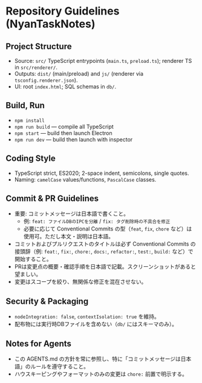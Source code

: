 # Repository Guidelines (NyanTaskNotes)

## Project Structure
- Source: `src/` TypeScript entrypoints (`main.ts`, `preload.ts`); renderer TS in `src/renderer/`.
- Outputs: `dist/` (main/preload) and `js/` (renderer via `tsconfig.renderer.json`).
- UI: root `index.html`; SQL schemas in `db/`.

## Build, Run
- `npm install`
- `npm run build` — compile all TypeScript
- `npm start` — build then launch Electron
- `npm run dev` — build then launch with inspector

## Coding Style
- TypeScript strict, ES2020; 2-space indent, semicolons, single quotes.
- Naming: `camelCase` values/functions, `PascalCase` classes.

## Commit & PR Guidelines
- 重要: コミットメッセージは日本語で書くこと。
  - 例: `feat: ファイルDBのIPCを分離` / `fix: タグ削除時の不具合を修正`
  - 必要に応じて Conventional Commits の型（`feat`, `fix`, `chore` など）は使用可。ただし本文・説明は日本語。
- コミットおよびプルリクエストのタイトルは必ず Conventional Commits の接頭辞（例: `feat:`, `fix:`, `chore:`, `docs:`, `refactor:`, `test:`, `build:` など）で開始すること。
- PRは変更点の概要・確認手順を日本語で記載。スクリーンショットがあると望ましい。
- 変更はスコープを絞り、無関係な修正を混在させない。

## Security & Packaging
- `nodeIntegration: false`, `contextIsolation: true` を維持。
- 配布物には実行時DBファイルを含めない（`db/` にはスキーマのみ）。

## Notes for Agents
- この AGENTS.md の方針を常に参照し、特に「コミットメッセージは日本語」のルールを遵守すること。
- ハウスキーピングやフォーマットのみの変更は `chore:` 前置で明示する。
